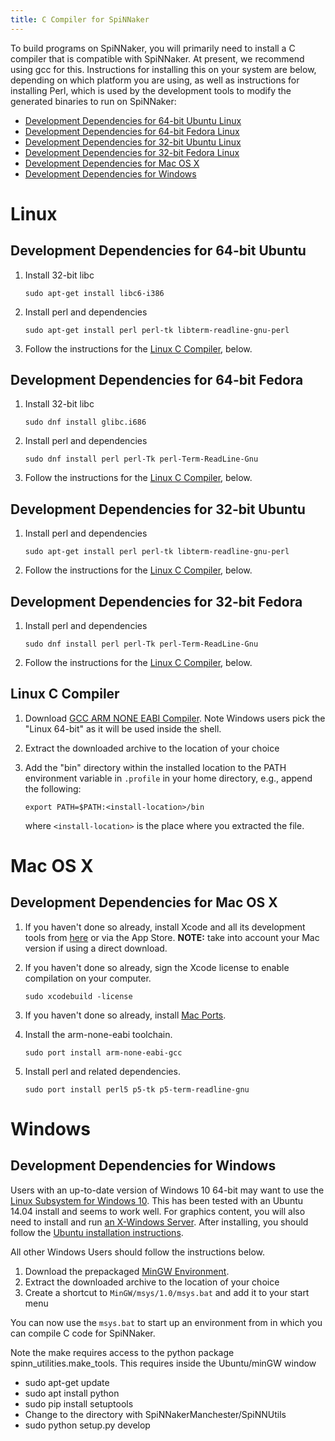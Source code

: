 ```yaml
---
title: C Compiler for SpiNNaker
---
```

To build programs on SpiNNaker, you will primarily need to install a C compiler that is compatible with SpiNNaker.  At present, we recommend using gcc for this.  Instructions for installing this on your system are below, depending on which platform you are using, as well as instructions for installing Perl, which is used by the development tools to modify the generated binaries to run on SpiNNaker:

 * [Development Dependencies for 64-bit Ubuntu Linux](#Ubuntu64Dev)
 * [Development Dependencies for 64-bit Fedora Linux](#Fedora64Dev)
 * [Development Dependencies for 32-bit Ubuntu Linux](#Ubuntu32Dev)
 * [Development Dependencies for 32-bit Fedora Linux](#Fedora32Dev)
 * [Development Dependencies for Mac OS X](#MacOSXDev)
 * [Development Dependencies for Windows](#WindowsDev)

# Linux

## <a name="Ubuntu64Dev"></a> Development Dependencies for 64-bit Ubuntu

1. Install 32-bit libc

       sudo apt-get install libc6-i386

1. Install perl and dependencies

       sudo apt-get install perl perl-tk libterm-readline-gnu-perl

1. Follow the instructions for the [Linux C Compiler](#LinuxC), below.

## <a name="Fedora64Dev"></a> Development Dependencies for 64-bit Fedora

1. Install 32-bit libc

       sudo dnf install glibc.i686

1. Install perl and dependencies

       sudo dnf install perl perl-Tk perl-Term-ReadLine-Gnu

1. Follow the instructions for the [Linux C Compiler](#LinuxC), below.

## <a name="Ubuntu32Dev"></a> Development Dependencies for 32-bit Ubuntu

1. Install perl and dependencies

       sudo apt-get install perl perl-tk libterm-readline-gnu-perl

1. Follow the instructions for the [Linux C Compiler](#LinuxC), below.

## <a name="Fedora32Dev"></a> Development Dependencies for 32-bit Fedora

1. Install perl and dependencies

       sudo dnf install perl perl-Tk perl-Term-ReadLine-Gnu

1. Follow the instructions for the [Linux C Compiler](#LinuxC), below.

## <a name="LinuxC"></a> Linux C Compiler

1. Download [GCC ARM NONE EABI Compiler](https://developer.arm.com/open-source/gnu-toolchain/gnu-rm/downloads/6-2017-q2-update).
Note Windows users pick the "Linux 64-bit" as it will be used inside the shell.

1. Extract the downloaded archive to the location of your choice

1. Add the "bin" directory within the installed location to the PATH environment variable in `.profile` in your home directory, e.g., append the following:

       export PATH=$PATH:<install-location>/bin

   where `<install-location>` is the place where you extracted the file.

# Mac OS X

## <a name="MacOSXDev"></a> Development Dependencies for Mac OS X

1. If you haven't done so already, install Xcode and all its development tools from [here](https://developer.apple.com/xcode/downloads/) or via the App Store. **NOTE:** take into account your Mac version if using a direct download.

1. If you haven't done so already, sign the Xcode license to enable compilation on your computer.

       sudo xcodebuild -license

1. If you haven't done so already, install [Mac Ports](https://www.macports.org/install.php).

1. Install the arm-none-eabi toolchain.

       sudo port install arm-none-eabi-gcc

1. Install perl and related dependencies.

       sudo port install perl5 p5-tk p5-term-readline-gnu

# Windows

## <a name="WindowsDev"></a> Development Dependencies for Windows

Users with an up-to-date version of Windows 10 64-bit may want to use the [Linux Subsystem for Windows 10](https://msdn.microsoft.com/en-gb/commandline/wsl/install_guide?f=255&MSPPError=-2147217396).  This has been tested with an Ubuntu 14.04 install and seems to work well.
For graphics content, you will also need to install and run [an X-Windows Server](https://sourceforge.net/projects/xming/).
After installing, you should follow the [Ubuntu installation instructions](#Ubuntu64Dev).

All other Windows Users should follow the instructions below.

1. Download the prepackaged [MinGW Environment](https://github.com/SpiNNakerManchester/SpiNNakerManchester.github.io/releases/download/v1.0-win-dev/MinGW.zip).
1. Extract the downloaded archive to the location of your choice
1. Create a shortcut to `MinGW/msys/1.0/msys.bat` and add it to your start menu

You can now use the `msys.bat` to start up an environment from in which you can compile C code for SpiNNaker.

Note the make requires access to the python package spinn_utilities.make_tools.
This requires inside the Ubuntu/minGW window
- sudo apt-get update
- sudo apt install python
- sudo pip install setuptools
- Change to the directory with SpiNNakerManchester/SpiNNUtils
- sudo python setup.py develop
